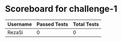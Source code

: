 # Scoreboard for challenge-1
| Username   | Passed Tests | Total Tests |
|------------|--------------|-------------|
| RezaSi | 0 | 0 |
